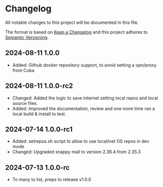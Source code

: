 # Changelog

All notable changes to this project will be documented in this file.

The format is based on [Keep a Changelog](http://keepachangelog.com/en/1.0.0/)
and this project adheres to [Semantic Versioning](http://semver.org/spec/v2.0.0.html).

<!--
This is a note for developers about the recommended tags to keep track of the changes:

- Added: for new features.
- Changed: for changes in existing functionality.
- Deprecated: for soon-to-be removed features.
- Removed: for now removed features.
- Fixed: for any bug fixes.
- Security: in case of vulnerabilities.

Dates must be YEAR-MONTH-DAY then version number in semver format.
-->

## 2024-08-11 1.0.0

- Added: Github docker repository support, to avoid setting a vpn/proxy from Cuba

## 2024-08-11 1.0.0-rc2

- Changed: Added the logic to save internet setting local repos and local source files.
- Added: Improved the documentation, review and one more time ran a local build & install to test.

## 2024-07-14 1.0.0-rc1

- Added: setrepos.sh script to allow to use local/net OS repos in dev mode
- Changed: Upgraded snappy mail to version 2.36.4 from 2.35.3

## 2024-07-13 1.0.0-rc

- To many to list, preps to release v1.0.0
